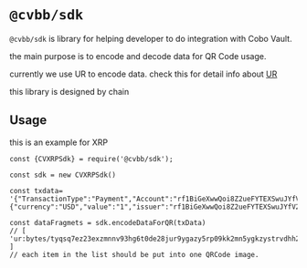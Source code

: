 # `@cvbb/sdk`

`@cvbb/sdk` is library for helping developer to do integration with Cobo Vault.

the main purpose is to encode and decode data for QR Code usage.

currently we use UR to encode data. check this for detail info about [UR](https://github.com/CoboVault/Research/blob/master/papers/bcr-0005-ur.md) 

this library is designed by chain

## Usage
this is an example for XRP
```
const {CVXRPSdk} = require('@cvbb/sdk');

const sdk = new CVXRPSdk()

const txdata= '{"TransactionType":"Payment","Account":"rf1BiGeXwwQoi8Z2ueFYTEXSwuJYfV2Jpn","Destination":"ra5nK24KXen9AHvsdFTKHSANinZseWnPcX","Amount":{"currency":"USD","value":"1","issuer":"rf1BiGeXwwQoi8Z2ueFYTEXSwuJYfV2Jpn"},"Fee":"12","Flags":2147483648,"Sequence":2}'

const dataFragmets = sdk.encodeDataForQR(txData)
// [ 'ur:bytes/tyqsq7ez23exzmnnv93hg6t0de28jur9ygazy5rp09kk2mn5ygkzystrvdhh2mn5ygazyunxx9pxj3m9tpmhw5t0dyu95vn4v4r9j4z9tpfhwa22t9n9vvj2wphzytpzg3jhxarfdeshg6t0dc3r5gnjvy6kujejx394setw89q5sannv3r9gj6g2dq5u6twtfek24mw2p34sg3vyfqk6mm4de6zywnmyf3h2unjv4hxx7fz8g39256yygkzyanpd36k2g36ygcjytpzd9ehxat9wg3r5gnjvcc5y628v4v8wa63da5nsk3jw4j5vk25g4v9xam4ffvkv43jffcxugna9s3yvet9ygazyvfjygkzy3nvv9nhxg36xgcngde58qenvdpc9s39xet3w4jkucm9ygarylgjvkpch' ]
// each item in the list should be put into one QRCode image.

```
